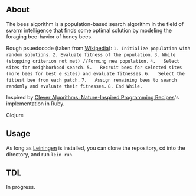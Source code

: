 ## About ##
The bees algorithm is a population-based search algorithm in the field of swarm intelligence that finds some optimal solution by modeling the foraging bee-havior of honey bees.

Rough psuedocode (taken from [Wikipedia](http://en.wikipedia.org/wiki/Bees_algorithm)):
`1. Initialize population with random solutions.`
`2. Evaluate fitness of the population.`
`3. While (stopping criterion not met) //Forming new population.`
`4.   Select sites for neighborhood search.`
`5.   Recruit bees for selected sites (more bees for best e sites) and evaluate fitnesses.`
`6.   Select the fittest bee from each patch.`
`7.   Assign remaining bees to search randomly and evaluate their fitnesses.`
`8. End While.`

Inspired by [Clever Algorithms: Nature-Inspired Programming Recipes](http://www.cleveralgorithms.com/nature-inspired/swarm/bees_algorithm.html)'s implementation in Ruby.

Clojure

## Usage ##
As long as [Leiningen](https://github.com/technomancy/leiningen/) is installed, you can clone the repository, cd into the directory, and run `lein run`.

## TDL ##
In progress.